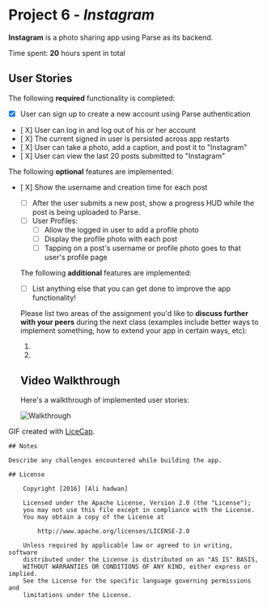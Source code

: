 # Project 6 - *Instagram*

**Instagram** is a photo sharing app using Parse as its backend.

Time spent: **20** hours spent in total

## User Stories

The following **required** functionality is completed:

- [X] User can sign up to create a new account using Parse authentication
- [ X] User can log in and log out of his or her account
- [ X] The current signed in user is persisted across app restarts
- [ X] User can take a photo, add a caption, and post it to "Instagram"
- [ X] User can view the last 20 posts submitted to "Instagram"

The following **optional** features are implemented:

 - [ X] Show the username and creation time for each post
    - [ ] After the user submits a new post, show a progress HUD while the post is being uploaded to Parse.
    - [ ] User Profiles:
       - [ ] Allow the logged in user to add a profile photo
       - [ ] Display the profile photo with each post
       - [ ] Tapping on a post's username or profile photo goes to that user's profile page

    The following **additional** features are implemented:

    - [ ] List anything else that you can get done to improve the app functionality!

    Please list two areas of the assignment you'd like to **discuss further with your peers** during the next class (examples include better ways to implement something, how to extend your app in certain ways, etc):

    1. 
    2. 

    ## Video Walkthrough 

    Here's a walkthrough of implemented user stories:

   ![Walkthrough](instagram.gif)

GIF created with [LiceCap](http://www.cockos.com/licecap/).


    ## Notes

    Describe any challenges encountered while building the app.

    ## License

        Copyright [2016] [Ali hadwan]

        Licensed under the Apache License, Version 2.0 (the "License");
        you may not use this file except in compliance with the License.
        You may obtain a copy of the License at

            http://www.apache.org/licenses/LICENSE-2.0

        Unless required by applicable law or agreed to in writing, software
        distributed under the License is distributed on an "AS IS" BASIS,
        WITHOUT WARRANTIES OR CONDITIONS OF ANY KIND, either express or implied.
        See the License for the specific language governing permissions and
        limitations under the License.